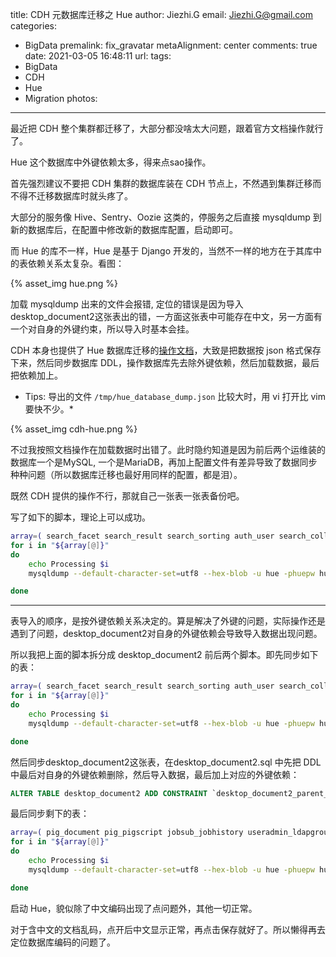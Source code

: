 title: CDH 元数据库迁移之 Hue
author: Jiezhi.G
email: Jiezhi.G@gmail.com
categories:
  - BigData
premalink: fix_gravatar
metaAlignment: center
comments: true
date: 2021-03-05 16:48:11
url:
tags:
  - BigData
  - CDH
  - Hue
  - Migration
photos:
---
最近把 CDH 整个集群都迁移了，大部分都没啥太大问题，跟着官方文档操作就行了。

Hue 这个数据库中外键依赖太多，得来点sao操作。

<!--more-->

首先强烈建议不要把 CDH 集群的数据库装在 CDH 节点上，不然遇到集群迁移而不得不迁移数据库时就头疼了。

大部分的服务像 Hive、Sentry、Oozie 这类的，停服务之后直接 mysqldump 到新的数据库后，在配置中修改新的数据库配置，启动即可。

而 Hue 的库不一样，Hue 是基于 Django 开发的，当然不一样的地方在于其库中的表依赖关系太复杂。看图：

{% asset_img hue.png %}

加载 mysqldump 出来的文件会报错, 定位的错误是因为导入desktop_document2这张表出的错，一方面这张表中可能存在中文，另一方面有一个对自身的外键约束，所以导入时基本会挂。

CDH 本身也提供了 Hue 数据库迁移的[操作文档](https://docs.cloudera.com/documentation/enterprise/latest/topics/hue_dbs_migrate.html)，大致是把数据按 json 格式保存下来，然后同步数据库 DDL，操作数据库先去除外键依赖，然后加载数据，最后把依赖加上。

* Tips: 导出的文件 `/tmp/hue_database_dump.json` 比较大时，用 vi 打开比 vim 要快不少。*

{% asset_img cdh-hue.png %}

不过我按照文档操作在加载数据时出错了。此时隐约知道是因为前后两个运维装的数据库一个是MySQL, 一个是MariaDB，再加上配置文件有差异导致了数据同步种种问题（所以数据库迁移也最好用同样的配置，都是泪）。

既然 CDH 提供的操作不行，那就自己一张表一张表备份吧。

写了如下的脚本，理论上可以成功。

```bash
array=( search_facet search_result search_sorting auth_user search_collection useradmin_huepermission auth_group useradmin_grouppermission django_content_type auth_permission django_admin_log desktop_document jobsub_oozieaction jobsub_ooziedesign jobsub_ooziejavaaction jobsub_ooziemapreduceaction jobsub_ooziestreamingaction oozie_node oozie_link oozie_decision oozie_decisionend oozie_distcp oozie_email oozie_fork oozie_fs oozie_generic oozie_hive oozie_java oozie_join oozie_kill oozie_mapreduce oozie_pig oozie_shell oozie_sqoop oozie_ssh oozie_streaming oozie_end oozie_start beeswax_session desktop_userpreferences django_openid_auth_useropenid jobsub_jobdesign useradmin_userprofile desktop_defaultconfiguration desktop_documenttag beeswax_savedquery oozie_job desktop_document2 pig_document pig_pigscript jobsub_jobhistory useradmin_ldapgroup auth_group_permissions auth_user_groups defaultconfiguration_groups desktop_documentpermission auth_user_user_permissions desktop_document_tags beeswax_queryhistory oozie_history desktop_document2permission desktop_document2_dependencies documentpermission_groups documentpermission_users documentpermission2_groups oozie_bundle documentpermission2_users oozie_workflow oozie_subworkflow oozie_coordinator oozie_bundledcoordinator oozie_dataset oozie_datainput oozie_dataoutput beeswax_metainstall desktop_settings django_session django_site jobsub_checkforsetup django_migrations django_openid_auth_nonce django_openid_auth_association axes_accesslog axes_accessattempt )
for i in "${array[@]}"
do
    echo Processing $i
    mysqldump --default-character-set=utf8 --hex-blob -u hue -phuepw hue $i > $i.sql && ssh mysql-server 'mysql -uhue -phuepw hue' < $i.sql

done
```


---

表导入的顺序，是按外键依赖关系决定的。算是解决了外键的问题，实际操作还是遇到了问题，desktop_document2对自身的外键依赖会导致导入数据出现问题。

所以我把上面的脚本拆分成 desktop_document2 前后两个脚本。即先同步如下的表：
```bash
array=( search_facet search_result search_sorting auth_user search_collection useradmin_huepermission auth_group useradmin_grouppermission django_content_type auth_permission django_admin_log desktop_document jobsub_oozieaction jobsub_ooziedesign jobsub_ooziejavaaction jobsub_ooziemapreduceaction jobsub_ooziestreamingaction oozie_node oozie_link oozie_decision oozie_decisionend oozie_distcp oozie_email oozie_fork oozie_fs oozie_generic oozie_hive oozie_java oozie_join oozie_kill oozie_mapreduce oozie_pig oozie_shell oozie_sqoop oozie_ssh oozie_streaming oozie_end oozie_start beeswax_session desktop_userpreferences django_openid_auth_useropenid jobsub_jobdesign useradmin_userprofile desktop_defaultconfiguration desktop_documenttag beeswax_savedquery oozie_job )
for i in "${array[@]}"
do
    echo Processing $i
    mysqldump --default-character-set=utf8 --hex-blob -u hue -phuepw hue $i > $i.sql && ssh mysql-server 'mysql -uhue -phuepw hue' < $i.sql

done
```

然后同步desktop_document2这张表，在desktop_document2.sql 中先把 DDL 中最后对自身的外键依赖删除，然后导入数据，最后加上对应的外键依赖：

```sql
ALTER TABLE desktop_document2 ADD CONSTRAINT `desktop_document2_parent_directory_id_428ead9c_fk_desktop_d` FOREIGN KEY (`parent_directory_id`) REFERENCES `desktop_document2` (`id`);
```

最后同步剩下的表：

```bash
array=( pig_document pig_pigscript jobsub_jobhistory useradmin_ldapgroup auth_group_permissions auth_user_groups defaultconfiguration_groups desktop_documentpermission auth_user_user_permissions desktop_document_tags beeswax_queryhistory oozie_history desktop_document2permission desktop_document2_dependencies documentpermission_groups documentpermission_users documentpermission2_groups oozie_bundle documentpermission2_users oozie_workflow oozie_subworkflow oozie_coordinator oozie_bundledcoordinator oozie_dataset oozie_datainput oozie_dataoutput beeswax_metainstall desktop_settings django_session django_site jobsub_checkforsetup django_migrations django_openid_auth_nonce django_openid_auth_association axes_accesslog axes_accessattempt )
for i in "${array[@]}"
do
    echo Processing $i
    mysqldump --default-character-set=utf8 --hex-blob -u hue -phuepw hue $i > $i.sql && ssh mysql-server 'mysql -uhue -phuepw hue' < $i.sql

done
```

启动 Hue，貌似除了中文编码出现了点问题外，其他一切正常。

对于含中文的文档乱码，点开后中文显示正常，再点击保存就好了。所以懒得再去定位数据库编码的问题了。